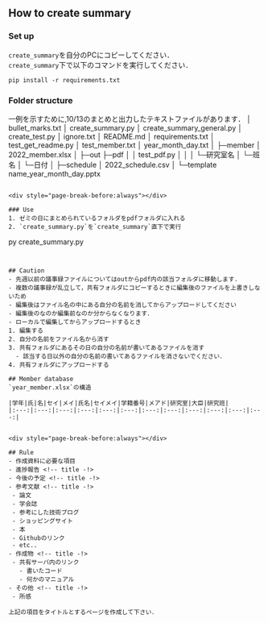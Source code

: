 ## How to create summary

### Set up
`create_summary`を自分のPCにコピーしてください．\
`create_summary`下で以下のコマンドを実行してください．
```
pip install -r requirements.txt
```

### Folder structure
一例を示すために,10/13のまとめと出力したテキストファイルがあります．
│  bullet_marks.txt
│  create_summary.py
│  create_summary_general.py
│  create_test.py
│  ignore.txt
│  README.md
│  requirements.txt
│  test_get_readme.py
│  test_member.txt
│  year_month_day.txt
│
├─member
│      2022_member.xlsx
│
├─out
├─pdf
│  │  test_pdf.py
│  │
│  └─研究室名
│      └─班名
│          └─日付
│
├─schedule
│      2022_schedule.csv
│
└─template
        name_year_month_day.pptx
```

<div style="page-break-before:always"></div>

### Use
1. ゼミの日にまとめられているフォルダをpdfフォルダに入れる
2. `create_summary.py`を`create_summary`直下で実行
   ```
   py create_summary.py
   ```


## Caution
- 先週以前の議事録ファイルについてはoutからpdf内の該当フォルダに移動します.
  - 複数の議事録が乱立して，共有フォルダにコピーするときに編集後のファイルを上書きしないため
- 編集後はファイル名の中にある自分の名前を消してからアップロードしてください
  - 編集後のなのか編集前なのか分からなくなります．
- ローカルで編集してからアップロードするとき
  1. 編集する
  2. 自分の名前をファイル名から消す
  3. 共有フォルダにあるその日の自分の名前が書いてあるファイルを消す
     - 該当する日以外の自分の名前の書いてあるファイルを消さないでください． 
  4. 共有フォルダにアップロードする

## Member database
`year_member.xlsx`の構造

|学年|氏|名|セイ|メイ|氏名|セイメイ|学籍番号|メアド|研究室|大臣|研究班|
|:---:|:---:|:---:|:---:|:---:|:---:|:---:|:---:|:---:|:---:|:---:|:---:|


<div style="page-break-before:always"></div>

## Rule
- 作成資料に必要な項目
  - 進捗報告 <!-- title -!>
  - 今後の予定 <!-- title -!>
  - 参考文献 <!-- title -!>
    - 論文
    - 学会誌
    - 参考にした技術ブログ
    - ショッピングサイト
    - 本
    - Githubのリンク
    - etc..
  - 作成物 <!-- title -!>
    - 共有サーバ内のリンク
      - 書いたコード
      - 何かのマニュアル
  - その他 <!-- title -!>
    - 所感

上記の項目をタイトルとするページを作成して下さい．
